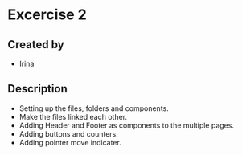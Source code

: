 # Excercise 2

## Created by 
- Irina

## Description
- Setting up the files, folders and components.
- Make the files linked each other.
- Adding Header and Footer as components to the multiple pages.
- Adding buttons and counters.
- Adding pointer move indicater.